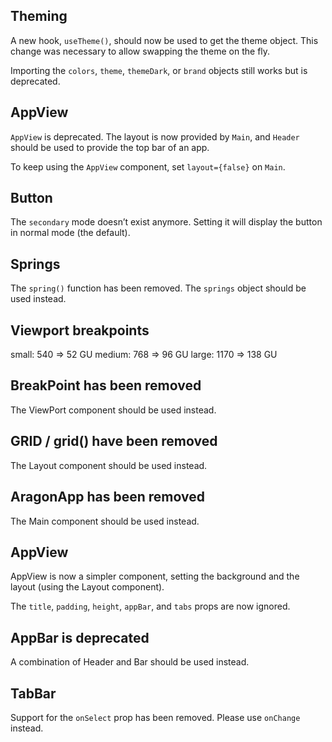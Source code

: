## Theming

A new hook, `useTheme()`, should now be used to get the theme object. This
change was necessary to allow swapping the theme on the fly.

Importing the `colors`, `theme`, `themeDark`, or `brand` objects still works but is deprecated.

## AppView

`AppView` is deprecated. The layout is now provided by `Main`, and `Header`
should be used to provide the top bar of an app.

To keep using the `AppView` component, set `layout={false}` on `Main`.

## Button

The `secondary` mode doesn’t exist anymore. Setting it will display the button in normal mode (the default).

## Springs

The `spring()` function has been removed. The `springs` object should be used instead.

## Viewport breakpoints

small: 540 => 52 GU
medium: 768 => 96 GU
large: 1170 => 138 GU

## BreakPoint has been removed

The ViewPort component should be used instead.

## GRID / grid() have been removed

The Layout component should be used instead.

## AragonApp has been removed

The Main component should be used instead.

## AppView

AppView is now a simpler component, setting the background and the layout (using the Layout component).

The `title`, `padding`, `height`, `appBar`, and `tabs` props are now ignored.

## AppBar is deprecated

A combination of Header and Bar should be used instead.

## TabBar

Support for the `onSelect` prop has been removed. Please use `onChange` instead.
